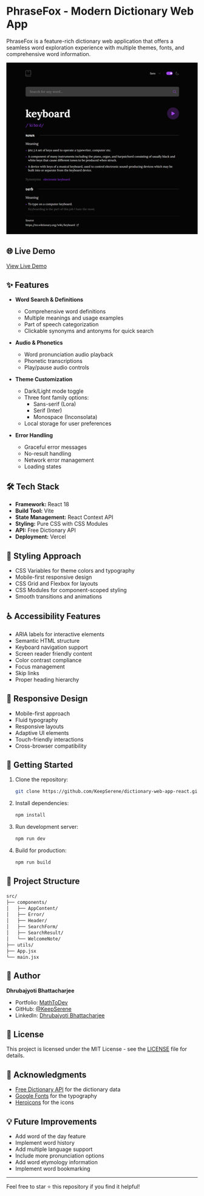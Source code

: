 # PhraseFox - Modern Dictionary Web App

PhraseFox is a feature-rich dictionary web application that offers a seamless word exploration experience with multiple themes, fonts, and comprehensive word information.

![PhraseFox Desktop View](./public/phrase-fox.png)

## 🌐 Live Demo

[View Live Demo](https://phrase-fox-alpha.vercel.app/)

## ✨ Features

- **Word Search & Definitions**

  - Comprehensive word definitions
  - Multiple meanings and usage examples
  - Part of speech categorization
  - Clickable synonyms and antonyms for quick search

- **Audio & Phonetics**

  - Word pronunciation audio playback
  - Phonetic transcriptions
  - Play/pause audio controls

- **Theme Customization**

  - Dark/Light mode toggle
  - Three font family options:
    - Sans-serif (Lora)
    - Serif (Inter)
    - Monospace (Inconsolata)
  - Local storage for user preferences

- **Error Handling**
  - Graceful error messages
  - No-result handling
  - Network error management
  - Loading states

## 🛠️ Tech Stack

- **Framework:** React 18
- **Build Tool:** Vite
- **State Management:** React Context API
- **Styling:** Pure CSS with CSS Modules
- **API:** Free Dictionary API
- **Deployment:** Vercel

## 💅 Styling Approach

- CSS Variables for theme colors and typography
- Mobile-first responsive design
- CSS Grid and Flexbox for layouts
- CSS Modules for component-scoped styling
- Smooth transitions and animations

## ♿ Accessibility Features

- ARIA labels for interactive elements
- Semantic HTML structure
- Keyboard navigation support
- Screen reader friendly content
- Color contrast compliance
- Focus management
- Skip links
- Proper heading hierarchy

## 📱 Responsive Design

- Mobile-first approach
- Fluid typography
- Responsive layouts
- Adaptive UI elements
- Touch-friendly interactions
- Cross-browser compatibility

## 🚀 Getting Started

1. Clone the repository:

   ```bash
   git clone https://github.com/KeepSerene/dictionary-web-app-react.git
   ```

2. Install dependencies:

   ```bash
   npm install
   ```

3. Run development server:

   ```bash
   npm run dev
   ```

4. Build for production:
   ```bash
   npm run build
   ```

## 🧰 Project Structure

```
src/
├── components/
│   ├── AppContent/
│   ├── Error/
│   ├── Header/
│   ├── SearchForm/
│   ├── SearchResult/
│   └── WelcomeNote/
├── utils/
├── App.jsx
└── main.jsx
```

## 👤 Author

**Dhrubajyoti Bhattacharjee**

- Portfolio: [MathToDev](https://math-to-dev.vercel.app/)
- GitHub: [@KeepSerene](https://github.com/KeepSerene)
- LinkedIn: [Dhrubajyoti Bhattacharjee](https://www.linkedin.com/in/dhrubajyoti-bhattacharjee-320822318/)

## 📄 License

This project is licensed under the MIT License - see the [LICENSE](LICENSE) file for details.

## 🙏 Acknowledgments

- [Free Dictionary API](https://dictionaryapi.dev/) for the dictionary data
- [Google Fonts](https://fonts.google.com/) for the typography
- [Heroicons](https://heroicons.com/) for the icons

## 💡 Future Improvements

- Add word of the day feature
- Implement word history
- Add multiple language support
- Include more pronunciation options
- Add word etymology information
- Implement word bookmarking

---

Feel free to star ⭐ this repository if you find it helpful!
